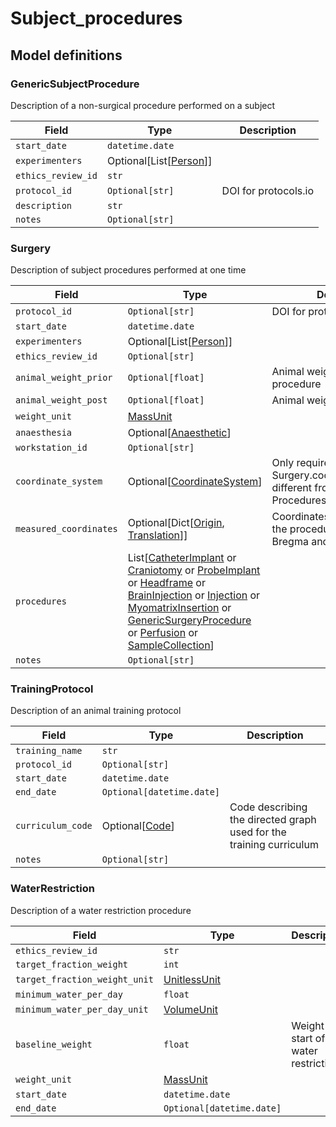# Subject_procedures

## Model definitions

### GenericSubjectProcedure

Description of a non-surgical procedure performed on a subject

| Field | Type | Description |
|-------|------|-------------|
| `start_date` | `datetime.date` |  |
| `experimenters` | Optional[List[[Person](identifiers.md#person)]] |  |
| `ethics_review_id` | `str` |  |
| `protocol_id` | `Optional[str]` | DOI for protocols.io |
| `description` | `str` |  |
| `notes` | `Optional[str]` |  |


### Surgery

Description of subject procedures performed at one time

| Field | Type | Description |
|-------|------|-------------|
| `protocol_id` | `Optional[str]` | DOI for protocols.io |
| `start_date` | `datetime.date` |  |
| `experimenters` | Optional[List[[Person](identifiers.md#person)]] |  |
| `ethics_review_id` | `Optional[str]` |  |
| `animal_weight_prior` | `Optional[float]` | Animal weight before procedure |
| `animal_weight_post` | `Optional[float]` | Animal weight after procedure |
| `weight_unit` | [MassUnit](../aind_data_schema_models/units.md#massunit) |  |
| `anaesthesia` | Optional[[Anaesthetic](surgery_procedures.md#anaesthetic)] |  |
| `workstation_id` | `Optional[str]` |  |
| `coordinate_system` | Optional[[CoordinateSystem](coordinates.md#coordinatesystem)] | Only required when the Surgery.coordinate_system is different from the Procedures.coordinate_system |
| `measured_coordinates` | Optional[Dict[[Origin](../aind_data_schema_models/coordinates.md#origin), [Translation](coordinates.md#translation)]] | Coordinates measured during the procedure, for example Bregma and Lambda |
| `procedures` | List[[CatheterImplant](surgery_procedures.md#catheterimplant) or [Craniotomy](surgery_procedures.md#craniotomy) or [ProbeImplant](surgery_procedures.md#probeimplant) or [Headframe](surgery_procedures.md#headframe) or [BrainInjection](surgery_procedures.md#braininjection) or [Injection](injection_procedures.md#injection) or [MyomatrixInsertion](surgery_procedures.md#myomatrixinsertion) or [GenericSurgeryProcedure](surgery_procedures.md#genericsurgeryprocedure) or [Perfusion](surgery_procedures.md#perfusion) or [SampleCollection](surgery_procedures.md#samplecollection)] |  |
| `notes` | `Optional[str]` |  |


### TrainingProtocol

Description of an animal training protocol

| Field | Type | Description |
|-------|------|-------------|
| `training_name` | `str` |  |
| `protocol_id` | `Optional[str]` |  |
| `start_date` | `datetime.date` |  |
| `end_date` | `Optional[datetime.date]` |  |
| `curriculum_code` | Optional[[Code](identifiers.md#code)] | Code describing the directed graph used for the training curriculum |
| `notes` | `Optional[str]` |  |


### WaterRestriction

Description of a water restriction procedure

| Field | Type | Description |
|-------|------|-------------|
| `ethics_review_id` | `str` |  |
| `target_fraction_weight` | `int` |  |
| `target_fraction_weight_unit` | [UnitlessUnit](../aind_data_schema_models/units.md#unitlessunit) |  |
| `minimum_water_per_day` | `float` |  |
| `minimum_water_per_day_unit` | [VolumeUnit](../aind_data_schema_models/units.md#volumeunit) |  |
| `baseline_weight` | `float` | Weight at start of water restriction |
| `weight_unit` | [MassUnit](../aind_data_schema_models/units.md#massunit) |  |
| `start_date` | `datetime.date` |  |
| `end_date` | `Optional[datetime.date]` |  |


